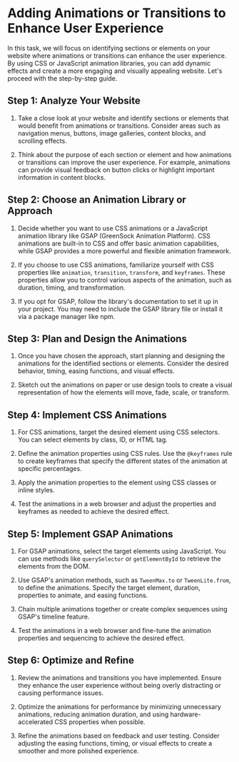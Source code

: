 # Adding Animations or Transitions to Enhance User Experience

In this task, we will focus on identifying sections or elements on your website where animations or transitions can enhance the user experience. By using CSS or JavaScript animation libraries, you can add dynamic effects and create a more engaging and visually appealing website. Let's proceed with the step-by-step guide.

## Step 1: Analyze Your Website

1. Take a close look at your website and identify sections or elements that would benefit from animations or transitions. Consider areas such as navigation menus, buttons, image galleries, content blocks, and scrolling effects.

2. Think about the purpose of each section or element and how animations or transitions can improve the user experience. For example, animations can provide visual feedback on button clicks or highlight important information in content blocks.

## Step 2: Choose an Animation Library or Approach

1. Decide whether you want to use CSS animations or a JavaScript animation library like GSAP (GreenSock Animation Platform). CSS animations are built-in to CSS and offer basic animation capabilities, while GSAP provides a more powerful and flexible animation framework.

2. If you choose to use CSS animations, familiarize yourself with CSS properties like `animation`, `transition`, `transform`, and `keyframes`. These properties allow you to control various aspects of the animation, such as duration, timing, and transformation.

3. If you opt for GSAP, follow the library's documentation to set it up in your project. You may need to include the GSAP library file or install it via a package manager like npm.

## Step 3: Plan and Design the Animations

1. Once you have chosen the approach, start planning and designing the animations for the identified sections or elements. Consider the desired behavior, timing, easing functions, and visual effects.

2. Sketch out the animations on paper or use design tools to create a visual representation of how the elements will move, fade, scale, or transform.

## Step 4: Implement CSS Animations

1. For CSS animations, target the desired element using CSS selectors. You can select elements by class, ID, or HTML tag.

2. Define the animation properties using CSS rules. Use the `@keyframes` rule to create keyframes that specify the different states of the animation at specific percentages.

3. Apply the animation properties to the element using CSS classes or inline styles.

4. Test the animations in a web browser and adjust the properties and keyframes as needed to achieve the desired effect.

## Step 5: Implement GSAP Animations

1. For GSAP animations, select the target elements using JavaScript. You can use methods like `querySelector` or `getElementById` to retrieve the elements from the DOM.

2. Use GSAP's animation methods, such as `TweenMax.to` or `TweenLite.from`, to define the animations. Specify the target element, duration, properties to animate, and easing functions.

3. Chain multiple animations together or create complex sequences using GSAP's timeline feature.

4. Test the animations in a web browser and fine-tune the animation properties and sequencing to achieve the desired effect.

## Step 6: Optimize and Refine

1. Review the animations and transitions you have implemented. Ensure they enhance the user experience without being overly distracting or causing performance issues.

2. Optimize the animations for performance by minimizing unnecessary animations, reducing animation duration, and using hardware-accelerated CSS properties when possible.

3. Refine the animations based on feedback and user testing. Consider adjusting the easing functions, timing, or visual effects to create a smoother and more polished experience.

